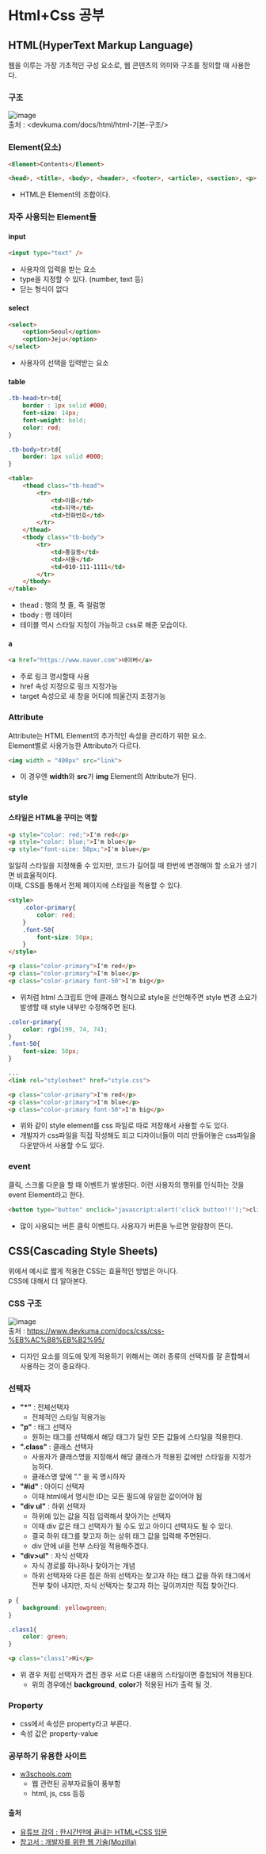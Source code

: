 # Html+Css 공부

## HTML(HyperText Markup Language)

웹을 이루는 가장 기초적인 구성 요소로, 웹 콘텐츠의 의미와 구조를 정의할 때 사용한다.

### 구조

![image](https://www.devkuma.com/data/page/115/html_template.png)  
출처 : <devkuma.com/docs/html/html-기본-구조/>

### Element(요소)

```html
<Element>Contents</Element> 

<head>, <title>, <body>, <header>, <footer>, <article>, <section>, <p>, <div>, <span>, <img>, <aside>, <audio>, <canvas>, <datalist>, <details>, <embed>, <nav>, <output>, <progress>, <video>, <ul>, <ol>, <li> etc..
```

- HTML은 Element의 조합이다.

### 자주 사용되는 Element들

#### input

```html
<input type="text" />
```

- 사용자의 입력을 받는 요소
- type을 지정할 수 있다. (number, text 등)
- 닫는 형식이 없다
  
#### select

```html
<select>
    <option>Seoul</option>
    <option>Jeju</option>
</select>
```

- 사용자의 선택을 입력받는 요소
  
#### table

```css
.tb-head>tr>td{
    border : 1px solid #000;
    font-size: 14px;
    font-weight: bold;
    color: red;
}

.tb-body>tr>td{
    border: 1px solid #000;
}
```

```html
<table>
    <thead class="tb-head">
        <tr>
            <td>이름</td>
            <td>지역</td>
            <td>전화번호</td>
        </tr>
    </thead>
    <tbody class="tb-body">
        <tr>
            <td>홍길동</td>
            <td>서울</td>
            <td>010-111-1111</td>
        </tr>
    </tbody>
</table>
```

- thead : 행의 첫 줄, 즉 컬럼명
- tbody : 행 데이터
- 테이블 역시 스타일 지정이 가능하고 css로 해준 모습이다.

#### a

```html
<a href="https://www.naver.com">네이버</a>
```

- 주로 링크 명시할때 사용
- href 속성 지정으로 링크 지정가능
- target 속성으로 새 창을 어디에 띄울건지 조정가능

### Attribute

Attribute는 HTML Element의 추가적인 속성을 관리하기 위한 요소.  
Element별로 사용가능한 Attribute가 다르다.

```html
<img width = "400px" src="link"> 
```

- 이 경우엔 **width**와 **src**가 **img** Element의 Attribute가 된다.

### style

#### 스타일은 HTML을 꾸미는 역할

```html
<p style="color: red;">I'm red</p>
<p style="color: blue;">I'm blue</p>
<p style="font-size: 50px;">I'm blue</p>
```

일일히 스타일을 지정해줄 수 있지만, 코드가 길어질 때 한번에 변경해야 할 소요가 생기면 비효율적이다.  
이때, CSS를 통해서 전체 페이지에 스타일을 적용할 수 있다.

``` html
<style>
    .color-primary{
        color: red;
    }
    .font-50{
        font-size: 50px;
    }
</style>

<p class="color-primary">I'm red</p>
<p class="color-primary">I'm blue</p>
<p class="color-primary font-50">I'm big</p>
```

- 위처럼 html 스크립트 안에 클래스 형식으로 style을 선언해주면 style 변경 소요가 발생할 때 style 내부만 수정해주면 된다.

``` css
.color-primary{
    color: rgb(190, 74, 74);
}
.font-50{
    font-size: 50px;
}
```

```html
...
<link rel="stylesheet" href="style.css">

<p class="color-primary">I'm red</p>
<p class="color-primary">I'm blue</p>
<p class="color-primary font-50">I'm big</p>
```

- 위와 같이 style element를 css 파일로 따로 저장해서 사용할 수도 있다.
- 개발자가 css파일을 직접 작성해도 되고 디자이너들이 미리 만들어놓은 css파일을 다운받아서 사용할 수도 있다.

### event

클릭, 스크롤 다운을 할 때 이벤트가 발생된다. 이런 사용자의 행위를 인식하는 것을 event Element라고 한다.

```html
<button type="button" onclick="javascript:alert('click button!!');">click!</button>
```

- 많이 사용되는 버튼 클릭 이벤트다. 사용자가 버튼을 누르면 알람창이 뜬다.

## CSS(Cascading Style Sheets)

위에서 예시로 짧게 적용한 CSS는 효율적인 방법은 아니다.  
CSS에 대해서 더 알아본다.

### CSS 구조

![image](https://www.devkuma.com/data/page/344/css_syntax2.png)  
출처 : <https://www.devkuma.com/docs/css/css-%EB%AC%B8%EB%B2%95/>

- 디자인 요소를 의도에 맞게 적용하기 위해서는 여러 종류의 선택자를 잘 혼합해서 사용하는 것이 중요하다.

### 선택자

- **"*"** : 전체선택자
  - 전체적인 스타일 적용가능
- **"p"** : 태그 선택자
  - 원하는 태그를 선택해서 해당 태그가 달린 모든 값들에 스타일을 적용한다.
- **".class"** : 클래스 선택자
  - 사용자가 클래스명을 지정해서 해당 클래스가 적용된 값에만 스타일을 지정가능하다.
  - 클래스명 앞에 "." 을 꼭 명시하자
- **"#id"** : 아이디 선택자
  - 이때 html에서 명시한 ID는 모든 필드에 유일한 값이어야 됨
- **"div ul"** : 하위 선택자
  - 하위에 있는 값을 직접 입력해서 찾아가는 선택자
  - 이때 div 값은 태그 선택자가 될 수도 있고 아이디 선택자도 될 수 있다.
  - 결국 하위 태그를 찾고자 하는 상위 태그 값을 입력해 주면된다.
  - div 안에 ul을 전부 스타일 적용해주겠다.
- **"div>ul"** : 자식 선택자
  - 자식 경로를 하나하나 찾아가는 개념
  - 하위 선택자와 다른 점은 하위 선택자는 찾고자 하는 태그 값을 하위 태그에서 전부 찾아 내지만, 자식 선택자는 찾고자 하는 깊이까지만 직접 찾아간다.

```css
p {
    background: yellowgreen;
}

.class1{
    color: green;
}
```

```html
<p class="class1">Hi</p>
```

- 위 경우 처럼 선택자가 겹친 경우 서로 다른 내용의 스타일이면 중첩되어 적용된다.
  - 위의 경우에선 **background**, **color**가 적용된 Hi가 출력 될 것.

### Property

- css에서 속성은 property라고 부른다.
- 속성 값은 property-value

### 공부하기 유용한 사이트

- [w3schools.com](https://w3schools.com)
  - 웹 관련된 공부자료들이 풍부함
  - html, js, css 등등

#### 출처

- [유튜브 강의 : 한시간만에 끝내는 HTML+CSS 입문](https://www.youtube.com/watch?v=cb7VlXqFla4)
- [참고서 : 개발자를 위한 웹 기술(Mozilla)](https://developer.mozilla.org/ko/docs/Web/HTML)
